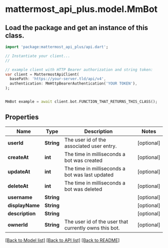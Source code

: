 # mattermost_api_plus.model.MmBot

## Load the package and get an instance of this class.
```dart
import 'package:mattermost_api_plus/api.dart';

// Instantiate your client...
//

// example client with HTTP Bearer authorization and string token:
var client = MattermostApiClient(
  basePath: 'https://your-server.tld/api/v4',
  authentication: MmHttpBearerAuthentication('YOUR TOKEN'),
);


MmBot example = await client.bot.FUNCTION_THAT_RETURNS_THIS_CLASS();

```

## Properties
Name | Type | Description | Notes
------------ | ------------- | ------------- | -------------
**userId** | **String** | The user id of the associated user entry. | [optional] 
**createAt** | **int** | The time in milliseconds a bot was created | [optional] 
**updateAt** | **int** | The time in milliseconds a bot was last updated | [optional] 
**deleteAt** | **int** | The time in milliseconds a bot was deleted | [optional] 
**username** | **String** |  | [optional] 
**displayName** | **String** |  | [optional] 
**description** | **String** |  | [optional] 
**ownerId** | **String** | The user id of the user that currently owns this bot. | [optional] 

[[Back to Model list]](../GENERATED_README.md#documentation-for-models) [[Back to API list]](../GENERATED_README.md#documentation-for-api-endpoints) [[Back to README]](../GENERATED_README.md)


